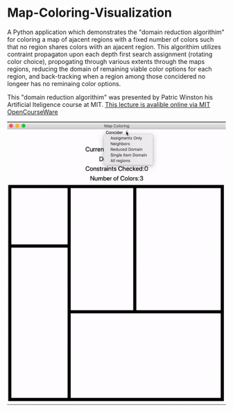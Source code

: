 # Map-Coloring-Visualization

A Python application which demonstrates the "domain reduction algorithim" for coloring a map of ajacent regions with a fixed number of colors such that no 
region shares colors wiith an ajacent region. This algorithim utilizes contraint propagaton upon each depth first search assignment (rotating color choice), 
propogating through various extents through the maps regions, reducing the domain of remaining viable color options for each region, and back-tracking when a
region among those concidered no longeer has no reminaing color options.  

This "domain reduction algorithim" was presented by Patric Winston his Artificial Iteligence course at MIT. 
[This lecture is avalible online via MIT OpenCourseWare](https://youtu.be/dARl_gGrS4o)


![](https://github.com/mcmoffat/Map-Coloring-Visualization/blob/main/mapColoringDemo.gif)
